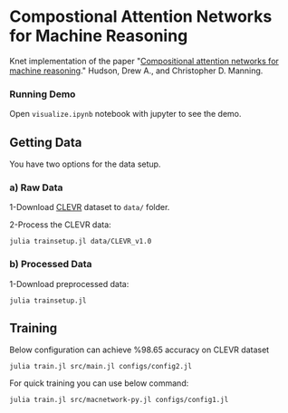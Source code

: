 # Compostional Attention Networks for Machine Reasoning

Knet implementation of the paper "[Compositional attention networks for machine reasoning](https://arxiv.org/abs/1803.03067)." Hudson, Drew A., and Christopher D. Manning.

### Running Demo
Open `visualize.ipynb` notebook with jupyter to see the demo.

## Getting Data

You have two options for the data setup.

### a) Raw Data
1-Download [CLEVR](https://cs.stanford.edu/people/jcjohns/clevr/) dataset to `data/` folder.

2-Process the CLEVR data:
```SHELL
julia trainsetup.jl data/CLEVR_v1.0
```

### b) Processed Data

1-Download preprocessed data:
```SHELL
julia trainsetup.jl
```

## Training

Below configuration can achieve %98.65 accuracy on CLEVR dataset
```SHELL
julia train.jl src/main.jl configs/config2.jl
```

For quick training you can use below command:
```SHELL
julia train.jl src/macnetwork-py.jl configs/config1.jl
```
